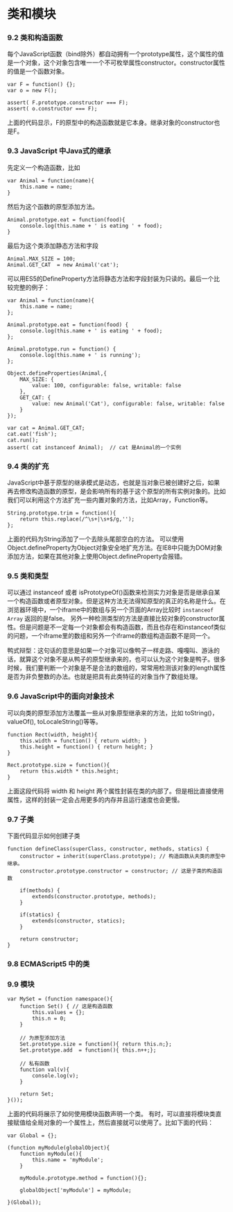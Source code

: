 类和模块
====

### 9.2 类和构造函数

每个JavaScript函数（bind除外）都自动拥有一个prototype属性，这个属性的值是一个对象，这个对象包含唯一一个不可枚举属性constructor。constructor属性的值是一个函数对象。

```
var F = function() {};
var o = new F();

assert( F.prototype.constructor === F);
assert( o.constructor === F);
```

上面的代码显示，F的原型中的构造函数就是它本身。继承对象的constructor也是F。

### 9.3 JavaScript 中Java式的继承

先定义一个构造函数，比如

```
var Animal = function(name){
    this.name = name;
}

```

然后为这个函数的原型添加方法。

```
Animal.prototype.eat = function(food){
    console.log(this.name + ' is eating ' + food); 
}
```

最后为这个类添加静态方法和字段
```
Animal.MAX_SIZE = 100;
Animal.GET_CAT  = new Animal('cat');
```

可以用ES5的DefineProperty方法将静态方法和字段封装为只读的。最后一个比较完整的例子：
```
var Animal = function(name){
    this.name = name;
};

Animal.prototype.eat = function(food) {
    console.log(this.name + ' is eating ' + food);
};

Animal.prototype.run = function() {
    console.log(this.name + ' is running');
};

Object.defineProperties(Animal,{
    MAX_SIZE: {
        value: 100, configurable: false, writable: false
    },
    GET_CAT: {
        value: new Animal('Cat'), configurable: false, writable: false
    }
});

var cat = Animal.GET_CAT;
cat.eat('fish');
cat.run();
assert( cat instanceof Animal);  // cat 是Animal的一个实例
```

### 9.4 类的扩充

JavaScript中基于原型的继承模式是动态，也就是当对象已被创建好之后，如果再去修改构造函数的原型，是会影响所有的基于这个原型的所有实例对象的。比如我们可以利用这个方法扩充一些内置对象的方法，比如Array，Function等。

```
String.prototype.trim = function(){
    return this.replace(/^\s+|\s+$/g,'');
};
```

上面的代码为String添加了一个去除头尾部空白的方法。
可以使用Object.defineProperty为Object对象安全地扩充方法。在IE8中只能为DOM对象添加方法，如果在其他对象上使用Object.defineProperty会报错。

### 9.5 类和类型

可以通过 instanceof 或者 isPrototypeOf()函数来检测实力对象是否是继承自某一个构造函数或者原型对象。但是这种方法无法得知原型的真正的名称是什么。在浏览器环境中，一个iframe中的数组与另一个页面的Array比较时 `instanceof Array` 返回的是false。
另外一种检测类型的方法是直接比较对象的constructor属性。但是问题是不一定每一个对象都会有构造函数，而且也存在和instanceof类似的问题，一个iframe里的数组和另外一个iframe的数组构造函数不是同一个。

鸭式辩型：这句话的意思是如果一个对象可以像鸭子一样走路、嘎嘎叫、游泳的话，就算这个对象不是从鸭子的原型继承来的，也可以认为这个对象是鸭子。很多时候，我们要判断一个对象是不是合法的数组的，常常用检测该对象的length属性是否为非负整数的办法。也就是把具有此类特征的对象当作了数组处理。

### 9.6 JavaScript中的面向对象技术

可以向类的原型添加方法覆盖一些从对象原型继承来的方法，比如 toString()，valueOf(), toLocaleString()等等。

```
function Rect(width, height){
    this.width = function() { return width; }
    this.height = function() { return height; }
}

Rect.prototype.size = function(){
    return this.width * this.height;
}
```

上面这段代码将 width 和 height 两个属性封装在类的内部了。但是相比直接使用属性，这样的封装一定会占用更多的内存并且运行速度也会更慢。

### 9.7 子类

下面代码显示如何创建子类

```
function defineClass(superClass, constructor, methods, statics) {
    constructor = inherit(superClass.prototype); // 构造函数从夫类的原型中继承。
    constructor.prototype.constructor = constructor; // 这是子类的构造函数
    
    if(methods) {
        extends(constructor.prototype, methods);
    }
    
    if(statics) {
        extends(constructor, statics);
    }
    
    return constructor;
}
```

### 9.8 ECMAScript5 中的类

### 9.9 模块

```
var MySet = (function namespace(){
    function Set() { // 这是构造函数
        this.values = {};
        this.n = 0;
    }

    // 为原型添加方法
    Set.prototype.size = function(){ return this.n;};
    Set.prototype.add  = function(){ this.n++;};

    // 私有函数
    function val(v){
        console.log(v);
    }

    return Set;
}());
```

上面的代码将展示了如何使用模块函数声明一个类。
有时，可以直接将模块类直接赋值给全局对象的一个属性上，然后直接就可以使用了。比如下面的代码：

```
var Global = {};

(function myModule(globalObject){
    function myModule(){
        this.name = 'myModule';
    }

    myModule.prototype.method = function(){};

    globalObject['myModule'] = myModule;

}(Global));
```



